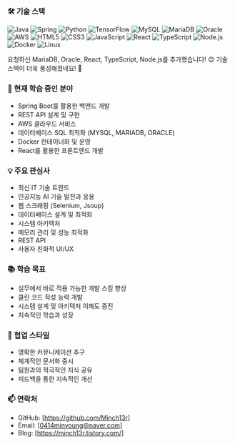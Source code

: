 ### 🛠 기술 스택
![Java](https://img.shields.io/badge/Java-ED8B00?style=for-the-badge&logo=openjdk&logoColor=white)
![Spring](https://img.shields.io/badge/Spring-6DB33F?style=for-the-badge&logo=spring&logoColor=white)
![Python](https://img.shields.io/badge/Python-3776AB?style=for-the-badge&logo=python&logoColor=white)
![TensorFlow](https://img.shields.io/badge/TensorFlow-FF6F00?style=for-the-badge&logo=tensorflow&logoColor=white)
![MySQL](https://img.shields.io/badge/MySQL-00000F?style=for-the-badge&logo=mysql&logoColor=white)
![MariaDB](https://img.shields.io/badge/MariaDB-003545?style=for-the-badge&logo=mariadb&logoColor=white)
![Oracle](https://img.shields.io/badge/Oracle-F80000?style=for-the-badge&logo=oracle&logoColor=white)
![AWS](https://img.shields.io/badge/AWS-232F3E?style=for-the-badge&logo=amazon-aws&logoColor=white)
![HTML5](https://img.shields.io/badge/HTML5-E34F26?style=for-the-badge&logo=html5&logoColor=white)
![CSS3](https://img.shields.io/badge/CSS3-1572B6?style=for-the-badge&logo=css3&logoColor=white)
![JavaScript](https://img.shields.io/badge/JavaScript-F7DF1E?style=for-the-badge&logo=javascript&logoColor=black)
![React](https://img.shields.io/badge/React-20232A?style=for-the-badge&logo=react&logoColor=61DAFB)
![TypeScript](https://img.shields.io/badge/TypeScript-007ACC?style=for-the-badge&logo=typescript&logoColor=white)
![Node.js](https://img.shields.io/badge/Node.js-339933?style=for-the-badge&logo=nodedotjs&logoColor=white)
![Docker](https://img.shields.io/badge/Docker-2496ED?style=for-the-badge&logo=docker&logoColor=white)
![Linux](https://img.shields.io/badge/Linux-FCC624?style=for-the-badge&logo=linux&logoColor=black)

요청하신 MariaDB, Oracle, React, TypeScript, Node.js를 추가했습니다! 😊 
기술 스택이 더욱 풍성해졌네요! 💪
### 🌱 현재 학습 중인 분야
- Spring Boot를 활용한 백엔드 개발
- REST API 설계 및 구현
- AWS 클라우드 서비스
- 데이터베이스 SQL 최적화 (MYSQL, MARIADB, ORACLE)
- Docker 컨테이너화 및 운영
- React를 활용한 프론트엔드 개발

### 💡 주요 관심사
- 최신 IT 기술 트렌드
- 인공지능 AI 기술 발전과 응용
- 웹 스크래핑 (Selenium, Jsoup)
- 데이터베이스 설계 및 최적화
- 시스템 아키텍처
- 메모리 관리 및 성능 최적화
- REST API
- 사용자 친화적 UI/UX

### 📚 학습 목표
- 실무에서 바로 적용 가능한 개발 스킬 향상
- 클린 코드 작성 능력 개발
- 시스템 설계 및 아키텍처 이해도 증진
- 지속적인 학습과 성장

### 🤝 협업 스타일
- 명확한 커뮤니케이션 추구
- 체계적인 문서화 중시
- 팀원과의 적극적인 지식 공유
- 피드백을 통한 지속적인 개선

### 📫 연락처
- GitHub: [https://github.com/Minch13r]
- Email: [0414minyoung@naver.com]
- Blog: [https://minch13r.tistory.com/]
